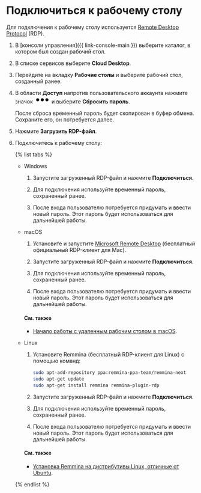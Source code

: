 # Подключиться к рабочему столу

Для подключения к рабочему столу используется [Remote Desktop Protocol](https://ru.wikipedia.org/wiki/Remote_Desktop_Protocol) (RDP).

1. В [консоли управления]({{ link-console-main }}) выберите каталог, в котором был создан рабочий стол.

1. В списке сервисов выберите **Cloud Desktop**.

1. Перейдите на вкладку **Рабочие столы** и выберите рабочий стол, созданный ранее.

1. В области **Доступ** напротив пользовательского аккаунта нажмите значок ![image](../../_assets/options.svg) и выберите **Сбросить пароль**.
    
    После сброса временный пароль будет скопирован в буфер обмена. Сохраните его, он потребуется далее.
    
1. Нажмите **Загрузить RDP-файл**.

1. Подключитесь к рабочему столу:

    {% list tabs %}

    - Windows
      
      1. Запустите загруженный RDP-файл и нажмите **Подключиться**.
      
      1. Для подключения используйте временный пароль, сохраненный ранее.
      
      1. После входа пользователю потребуется придумать и ввести новый пароль. Этот пароль будет использоваться для дальнейшей работы.

    - macOS

      1. Установите и запустите [Microsoft Remote Desktop](https://itunes.apple.com/ru/app/microsoft-remote-desktop/id1295203466) (бесплатный официальный RDP-клиент для Mac).
      
      1. Запустите загруженный RDP-файл и нажмите **Подключиться**.
      
      1. Для подключения используйте временный пароль, сохраненный ранее.
      
      1. После входа пользователю потребуется придумать и ввести новый пароль. Этот пароль будет использоваться для дальнейшей работы.

      #### См. также

      * [Начало работы с удаленным рабочим столом в macOS](https://docs.microsoft.com/ru-ru/windows-server/remote/remote-desktop-services/clients/remote-desktop-mac).

    - Linux

      1. Установите Remmina (бесплатный RDP-клиент для Linux) с помощью команд:

          ```bash
          sudo apt-add-repository ppa:remmina-ppa-team/remmina-next
          sudo apt-get update
          sudo apt-get install remmina remmina-plugin-rdp
          ```

      1. Запустите загруженный RDP-файл и нажмите **Подключиться**.

      1. Для подключения используйте временный пароль, сохраненный ранее.
      
      1. После входа пользователю потребуется придумать и ввести новый пароль. Этот пароль будет использоваться для дальнейшей работы.

      #### См. также

      * [Установка Remmina на дистрибутивы Linux, отличные от Ubuntu](https://remmina.org/how-to-install-remmina/).

    {% endlist %}
